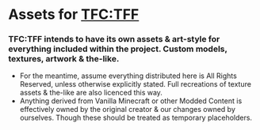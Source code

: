 # Assets for [TFC:TFF](https://github.com/TerraFirmaCraft-The-Final-Frontier/src)
### TFC:TFF intends to have its own assets & art-style for everything included within the project. Custom models, textures, artwork & the-like.
- For the meantime, assume everything distributed here is All Rights Reserved, unless otherwise explicitly stated. Full recreations of texture assets & the-like are also licenced this way.
- Anything derived from Vanilla Minecraft or other Modded Content is effectively owned by the original creator & our changes owned by ourselves. Though these should be treated as temporary placeholders.
